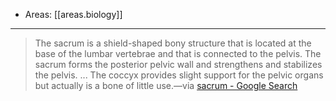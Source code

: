 
- Areas: [[areas.biology]]

---

> The sacrum is a shield-shaped bony structure that is located at the base of the lumbar vertebrae and that is connected to the pelvis. The sacrum forms the posterior pelvic wall and strengthens and stabilizes the pelvis. ... The coccyx provides slight support for the pelvic organs but actually is a bone of little use.—via [sacrum - Google Search](https://www.google.com/search?q=sacrum&oq=sacrum&aqs=chrome..69i57j0i433i512l3j0i512l6.2155j0j1&sourceid=chrome&ie=UTF-8)
